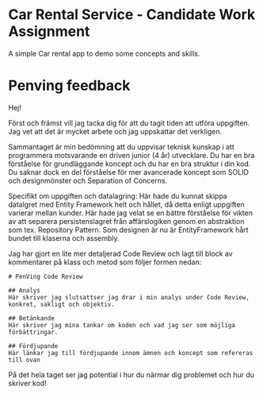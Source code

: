 ﻿# Car Rental Service - Candidate Work Assignment
A simple Car rental app to demo some concepts and skills. 

# Penving feedback

Hej!

Först och främst vill jag tacka dig för att du tagit tiden att utföra uppgiften.
Jag vet att det är mycket arbete och jag uppskattar det verkligen.

Sammantaget är min bedömning att du uppvisar teknisk kunskap i att programmera motsvarande en driven junior (4 år) utvecklare.
Du har en bra förståelse för grundläggande koncept och du har en bra struktur i din kod.
Du saknar dock en del förståelse för mer avancerade koncept som SOLID och designmönster och Separation of Concerns.

Specifikt om uppgiften och datalagring: Här hade du kunnat skippa datalgret med Entity Framework helt och hållet, då detta enligt uppgiften varierar mellan kunder.
Här hade jag velat se en bättre förståelse för vikten av att separera persistenslagret från affärslogiken genom en abstraktion som tex. Repository Pattern.
Som designen är nu är EntityFramework hårt bundet till klaserna och assembly.

Jag har gjort en lite mer detaljerad Code Review och lagt till block av kommentarer på klass och metod som följer formen nedan: 

```
# PenVing Code Review

## Analys
Här skriver jag slutsattser jag drar i min analys under Code Review, konkret, sakligt och objektiv.

## Betänkande
Här skriver jag mina tankar om koden och vad jag ser som möjliga förbättringar.

## Fördjupande
Här länkar jag till fördjupande innom ämnen och koncept som refereras till ovan

```

På det hela taget ser jag potential i hur du närmar dig problemet och hur du skriver kod!

